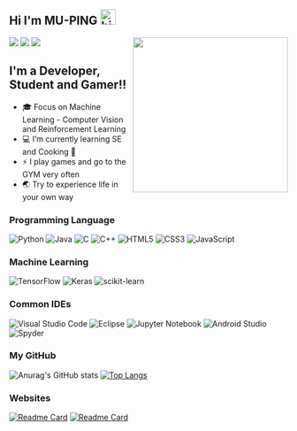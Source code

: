 ## Hi I'm MU-PING <img src="https://user-images.githubusercontent.com/1303154/88677602-1635ba80-d120-11ea-84d8-d263ba5fc3c0.gif" width="28px" alt="hi">

![](https://img.shields.io/badge/Bachelor-NCU%20Information%20Management-blue)
![](https://img.shields.io/badge/Master-NCU%20Computer%20Science-blue)
![](https://img.shields.io/badge/-k0326jim@gmail.com-c0392b?style=flat&labelColor=c0392b&logo=gmail&logoColor=white)
<img src="https://user-images.githubusercontent.com/93152909/147533278-91dd2bcc-6d02-4c08-857a-13f48bb2dd2d.gif" width="280" align="right">
## I'm a Developer, Student and Gamer!!



- 🎓 Focus on Machine Learning - Computer Vision and Reinforcement Learning
- 💻 I’m currently learning SE and Cooking 🤣
- ⚡ I play games and go to the GYM very often
- 🌏 Try to experience life in your own way


### **Programming Language**

![Python](https://img.shields.io/badge/python-3670A0?style=for-the-badge&logo=python&logoColor=ffdd54)
![Java](https://img.shields.io/badge/java-%23ED8B00.svg?style=for-the-badge&logo=java&logoColor=white)
![C](https://img.shields.io/badge/c-%2300599C.svg?style=for-the-badge&logo=c&logoColor=white)
![C++](https://img.shields.io/badge/c++-%2300599C.svg?style=for-the-badge&logo=c%2B%2B&logoColor=white)
![HTML5](https://img.shields.io/badge/html5-%23E34F26.svg?style=for-the-badge&logo=html5&logoColor=white)
![CSS3](https://img.shields.io/badge/css3-%231572B6.svg?style=for-the-badge&logo=css3&logoColor=white)
![JavaScript](https://img.shields.io/badge/javascript-%23323330.svg?style=for-the-badge&logo=javascript&logoColor=%23F7DF1E)

### **Machine Learning**

![TensorFlow](https://img.shields.io/badge/TensorFlow-%23FF6F00.svg?style=for-the-badge&logo=TensorFlow&logoColor=white)
![Keras](https://img.shields.io/badge/Keras-%23D00000.svg?style=for-the-badge&logo=Keras&logoColor=white)
![scikit-learn](https://img.shields.io/badge/scikit--learn-%23F7931E.svg?style=for-the-badge&logo=scikit-learn&logoColor=white)

### **Common IDEs**

![Visual Studio Code](https://img.shields.io/badge/Visual%20Studio%20Code-0078d7.svg?style=for-the-badge&logo=visual-studio-code&logoColor=white)
![Eclipse](https://img.shields.io/badge/Eclipse-FE7A16.svg?style=for-the-badge&logo=Eclipse&logoColor=white)
![Jupyter Notebook](https://img.shields.io/badge/jupyter-%23FA0F00.svg?style=for-the-badge&logo=jupyter&logoColor=white)
![Android Studio](https://img.shields.io/badge/Android%20Studio-3DDC84.svg?style=for-the-badge&logo=android-studio&logoColor=white)
![Spyder](https://img.shields.io/badge/Spyder-838485?style=for-the-badge&logo=spyder%20ide&logoColor=maroon)

### **My GitHub**
![Anurag's GitHub stats](https://github-readme-stats.vercel.app/api/?username=MU-PING&hide=contribs,prs,issues&line_height=40&show_icons=true&title_color=fff&icon_color=79ff97&text_color=9f9f9f&bg_color=151515)
[![Top Langs](https://github-readme-stats.vercel.app/api/top-langs/?username=mu-ping&hide=javascript&title_color=fff&icon_color=79ff97&text_color=9f9f9f&bg_color=151515&layout=compact&card_width=250&langs_count=5)](https://github.com/anuraghazra/github-readme-stats)



### **Websites**
[![Readme Card](https://github-readme-stats.vercel.app/api/pin/?username=MU-PING&repo=Repositories-Record&show_owner=1)](https://mu-ping.github.io/Repositories-Record)
[![Readme Card](https://github-readme-stats.vercel.app/api/pin/?username=MU-PING&repo=Paper-Discussion&show_owner=1)](https://mu-ping.github.io/Paper-Discussion)




